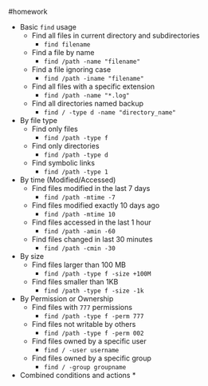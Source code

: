 #homework 
* Basic `find` usage
	* Find all files in current directory and subdirectories
		* `find filename`
	* Find a file by name
		* `find /path -name "filename"`
	* Find a file ignoring case
		* `find /path -iname "filename"`
	* Find all files with a specific extension
		* `find /path -name "*.log"`
	* Find all directories named backup
		* `find / -type d -name "directory_name"`
* By file type
	* Find only files
		* `find /path -type f`
	* Find only directories
		* `find /path -type d`
	* Find symbolic links
		* `find /path -type 1`
* By time (Modified/Accessed)
	* Find files modified in the last 7 days
		* `find /path -mtime -7`
	* Find files modified exactly 10 days ago
		* `find /path -mtime 10`
	* Find files accessed in the last 1 hour
		* `find /path -amin -60`
	* Find files changed in last 30 minutes
		* `find /path -cmin -30`
* By size
	* Find files larger than 100 MB
		* `find /path -type f -size +100M`
	* Find files smaller than 1KB
		* `find /path -type f -size -1k`
* By Permission or Ownership
	* Find files with `777` permissions
		* `find /path -type f -perm 777`
	* Find files not writable by others
		* `find /path -type f -perm 002`
	* Find files owned by a specific user
		* `find / -user username`
	* Find files owned by a specific group
		* `find / -group groupname`
* Combined conditions and actions
	* 

